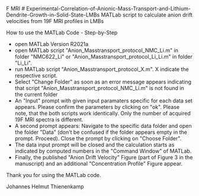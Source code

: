 F MRI # Experimental-Correlation-of-Anionic-Mass-Transport-and-Lithium-Dendrite-Growth-in-Solid-State-LMBs
MATLab script to calculate anion drift velocities from 19F MRI profiles in LMBs

How to use the MATLab Code - Step-by-Step

- open MATLab Version R2021a
- open MATLab script "Anion_Masstransport_protocol_NMC_Li.m" in folder "NMC622_Li" or "Anion_Masstransport_protocol_Li_Li.m" in folder "Li_Li".
- run MATLab script "Anion_Masstransport_protocol_X.m". X indicate the respective script.
- Select "Change Folder" as soon as an error message appears indicating that script "Anion_Masstransport_protocol_NMC_Li.m" is not found in the current folder
- An "Input" prompt with given input paramaters specific for each data set appears. Please confirm the parameters by clicking on "ok". Please note, that the both scripts work identically. Only the number of acquired 19F MRI spectra is different.
- A second prompt appears: Navigate to the specific data folder and open the folder "Data" (don't be confused if the folder appears empty in the prompt. Proceed). Close the prompt by clicking on "Choose Folder".
- The data input prompt will be closed and the calculation starts as indicated by computed numbers in the "Command Window" of MATLab.
- Finally, the published "Anion Drift Velocity" Figure (part of Figure 3 in the manuscript) and an additional "Concentration Profile" Figure appear.

Thank you for using the MATLab code.

Johannes Helmut Thienenkamp

